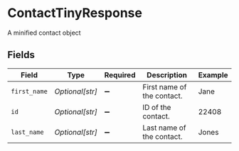 # ContactTinyResponse

A minified contact object


## Fields

| Field                      | Type                       | Required                   | Description                | Example                    |
| -------------------------- | -------------------------- | -------------------------- | -------------------------- | -------------------------- |
| `first_name`               | *Optional[str]*            | :heavy_minus_sign:         | First name of the contact. | Jane                       |
| `id`                       | *Optional[str]*            | :heavy_minus_sign:         | ID of the contact.         | 22408                      |
| `last_name`                | *Optional[str]*            | :heavy_minus_sign:         | Last name of the contact.  | Jones                      |